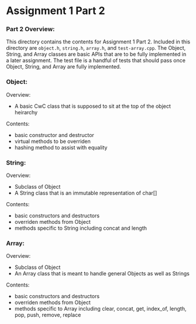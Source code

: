 # Assignment 1 Part 2

### Part 2 Overview:
This directory contains the contents for Assignment 1 Part 2. Included in this directory are `object.h`, `string.h`, `array.h`, and `test-array.cpp`. The Object, String, and Array classes are basic APIs that are to be fully implemented in a later assignment. The test file is a handful of tests that should pass once Object, String, and Array are fully implemented.

### Object:
Overview:
- A basic CwC class that is supposed to sit at the top of the object heirarchy

Contents:
- basic constructor and destructor
- virtual methods to be overriden
- hashing method to assist with equality

### String:
Overview:
- Subclass of Object
- A String class that is an immutable representation of char[]

Contents:
- basic constructors and destructors
- overriden methods from Object
- methods specific to String including concat and length

### Array:
Overview:
- Subclass of Object
- An Array class that is meant to handle general Objects as well as Strings

Contents:
- basic constructors and destructors
- overriden methods from Object
- methods specific to Array including clear, concat, get, index_of, length, pop, push, remove, replace